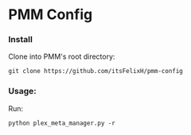 # PMM Config

### Install

Clone into PMM's root directory:
```
git clone https://github.com/itsFelixH/pmm-config
```

### Usage:

Run:
```
python plex_meta_manager.py -r
```
